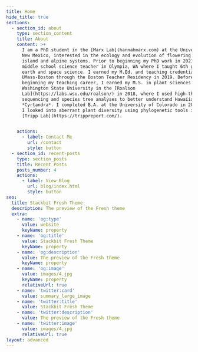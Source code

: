 ```yaml
---
title: Home
hide_title: true
sections:
  - section_id: about
    type: section_content
    title: About
    content: >+
      I am a PhD student in the [Marx Lab](hannahmarx.com) at the University of
      New Mexico, interested in the ecology and evolution of flowering plants in
      island and alpine systems. Prior to beginning my PhD work in 2021, I was a
      middle school science teacher in Olympia, WA where I taught 6th grade
      earth and space science. I earned my M.Ed. and teaching credentials at
      UMass-Boston through the Boston Teacher Residency in 2019. Before
      beginning my teaching career, I earned my M.S. in plant sciences at
      Washington State University in the [Roalson
      Lab](https://labs.wsu.edu/roalson/) in 2018, where I used high-throughput
      sequencing and species tree analyses to better understand Hawaiian
      *Cyrtandra*. I completed B.A. at the University of Colorado in 2015 where
      I looked into aberrant plant diversity using phylogenetic tools in the
      [Tripp Lab](https://trippreport.com/).


    actions:
      - label: Contact Me
        url: /contact
        style: button
  - section_id: recent-posts
    type: section_posts
    title: Recent Posts
    posts_number: 4
    actions:
      - label: View Blog
        url: blog/index.html
        style: button
seo:
  title: Stackbit Fresh Theme
  description: The preview of the Fresh theme
  extra:
    - name: 'og:type'
      value: website
      keyName: property
    - name: 'og:title'
      value: Stackbit Fresh Theme
      keyName: property
    - name: 'og:description'
      value: The preview of the Fresh theme
      keyName: property
    - name: 'og:image'
      value: images/4.jpg
      keyName: property
      relativeUrl: true
    - name: 'twitter:card'
      value: summary_large_image
    - name: 'twitter:title'
      value: Stackbit Fresh Theme
    - name: 'twitter:description'
      value: The preview of the Fresh theme
    - name: 'twitter:image'
      value: images/4.jpg
      relativeUrl: true
layout: advanced
---
```

